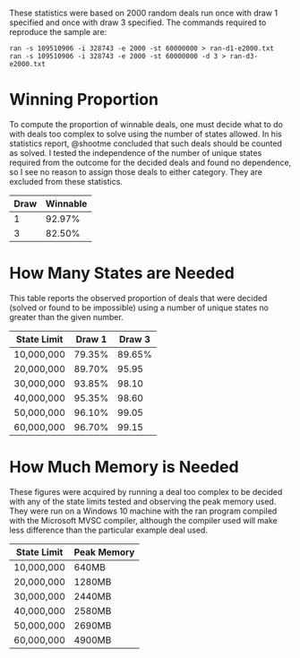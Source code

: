 These statistics were based on 2000 random deals run once with draw 1 specified 
and once with draw 3 specified.  The commands required to reproduce the sample are:

    ran -s 109510906 -i 328743 -e 2000 -st 60000000 > ran-d1-e2000.txt
    ran -s 109510906 -i 328743 -e 2000 -st 60000000 -d 3 > ran-d3-e2000.txt

# Winning Proportion
To compute the proportion of winnable deals, one must decide what to do with deals too complex to
solve using the number of states allowed.  In his statistics report, @shootme concluded that such deals should
be counted as solved.  I tested the independence of the number of unique states required from 
the outcome for the decided deals and found no dependence, so I see no reason to assign those deals to either 
category.  They are excluded from these statistics.

Draw | Winnable
---- | --------
1    | 92.97%
3    | 82.50%

# How Many States are Needed

This table reports the observed proportion of deals that were decided (solved or found to be impossible)
using a number of unique states no greater than the given number.  

State Limit|Draw 1 |Draw 3
-----------|-------|------
 10,000,000|79.35% |89.65%
 20,000,000|89.70% |95.95
 30,000,000|93.85% |98.10
 40,000,000|95.35% |98.60
 50,000,000|96.10% |99.05
 60,000,000|96.70% |99.15

 # How Much Memory is Needed

 These figures were acquired by running a deal too complex to be decided with any of the 
 state limits tested and observing the peak memory used.  They were run on a Windows 10 machine
 with the ran program compiled with the Microsoft MVSC compiler, although the compiler used will make less difference than the particular example deal used.  

 State Limit|Peak Memory
 -----------|-----------
 10,000,000 |640MB
 20,000,000 |1280MB
 30,000,000 |2440MB
 40,000,000 |2580MB
 50,000,000 |2690MB
 60,000,000 |4900MB 

